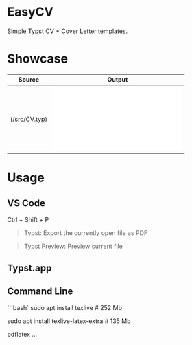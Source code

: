 # EasyCV

Simple Typst CV + Cover Letter templates.


# Showcase

| Source        | Output                        |
| ------------- | ----------------------------- |
| (/src/CV.typ) | ![CV](/assets/samples/CV.pdf) |







# Usage

## VS Code

Ctrl + Shift + P

>Typst: Export the currently open file as PDF

>Typst Preview: Preview current file


## Typst.app


## Command Line


```bash`
sudo apt install texlive  # 252 Mb

sudo apt install texlive-latex-extra  # 135 Mb


pdflatex ...


```
